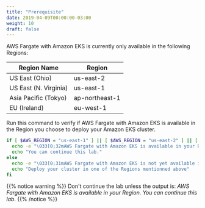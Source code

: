 ```yaml
---
title: "Prerequisite"
date: 2019-04-09T00:00:00-03:00
weight: 10
draft: false
---
```


AWS Fargate with Amazon EKS is currently only available in the following Regions:

| Region Name | Region |
|---|---|
| US East (Ohio) | us-east-2 |
| US East (N. Virginia) | us-east-1 |
| Asia Pacific (Tokyo) | ap-northeast-1 |
| EU (Ireland) | eu-west-1 |

Run this command to verify if AWS Fargate with Amazon EKS is available in the Region you choose to deploy your Amazon EKS cluster.

```bash
if [ $AWS_REGION = "us-east-1" ] || [ $AWS_REGION = "us-east-2" ] || [ $AWS_REGION = "ap-northeast-1" ] || [ $AWS_REGION = "eu-west-1" ] ; then
  echo -e "\033[0;32mAWS Fargate with Amazon EKS is available in your Region."
  echo "You can continue this lab."
else
  echo -e "\033[0;31mAWS Fargate with Amazon EKS is not yet available in your Region."
  echo "Deploy your cluster in one of the Regions mentionned above"
fi
```

{{% notice warning %}}
Don't continue the lab unless the output is:
*AWS Fargate with Amazon EKS is available in your Region.
You can continue this lab*.
{{% /notice %}}
